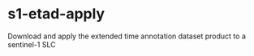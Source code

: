 # s1-etad-apply
Download and apply the extended time annotation dataset product to a sentinel-1 SLC
